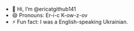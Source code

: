 - 👋 Hi, I’m @ericatgithub141
- 😄 Pronouns: Er-i-c K-ow-z-ov
- ⚡ Fun fact: I was a English-speaking Ukrainian.

<!---
ericatgithub141/ericatgithub141 is a ✨ special ✨ repository because its `README.md` (this file) appears on your GitHub profile.
You can click the Preview link to take a look at your changes.
--->
